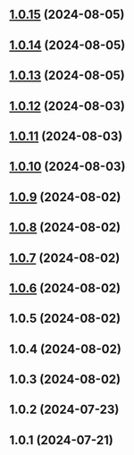 ## [1.0.15](https://github.com/alustan/web-app-demo/compare/1.0.14...1.0.15) (2024-08-05)

## [1.0.14](https://github.com/alustan/web-app-demo/compare/1.0.13...1.0.14) (2024-08-05)

## [1.0.13](https://github.com/alustan/web-app-demo/compare/1.0.12...1.0.13) (2024-08-05)

## [1.0.12](https://github.com/alustan/web-app-demo/compare/1.0.11...1.0.12) (2024-08-03)

## [1.0.11](https://github.com/alustan/web-app-demo/compare/1.0.10...1.0.11) (2024-08-03)

## [1.0.10](https://github.com/alustan/web-app-demo/compare/1.0.9...1.0.10) (2024-08-03)

## [1.0.9](https://github.com/alustan/web-app-demo/compare/1.0.8...1.0.9) (2024-08-02)

## [1.0.8](https://github.com/alustan/web-app-demo/compare/v1.0.7...1.0.8) (2024-08-02)

## [1.0.7](https://github.com/alustan/web-app-demo/compare/v1.0.6...v1.0.7) (2024-08-02)

## [1.0.6](https://github.com/alustan/web-app-demo/compare/v1.0.5...v1.0.6) (2024-08-02)

## 1.0.5 (2024-08-02)

## 1.0.4 (2024-08-02)

## 1.0.3 (2024-08-02)

## 1.0.2 (2024-07-23)

## 1.0.1 (2024-07-21)

